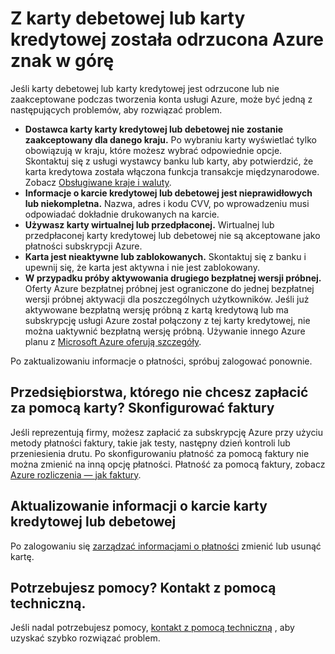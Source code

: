 <properties
    pageTitle="Karty kredytowej lub debetowej odrzucone znak w górę | Microsoft Azure"
    description="Dowiedz się, jak rozwiązać problemy podczas karty kredytowej lub debetowej została odrzucona podczas próby konta w usłudze Azure."
    services=""
    documentationCenter=""
    authors="JiangChen79"
    manager="mbaldwin"
    editor=""
    tags="billing,top-support-issue"
    keywords="odrzucone karty kredytowej, karty debetowej odrzucona, karta kredytowa zostało odrzucone, nie obsługują funkcji nakładania karty kredytowej"/>

<tags
    ms.service="billing"
    ms.workload="na"
    ms.tgt_pltfrm="ibiza"
    ms.devlang="na"
    ms.topic="article"
    ms.date="10/19/2016"
    ms.author="cjiang"/>

# <a name="your-debit-card-or-credit-card-is-declined-at-azure-sign-up"></a>Z karty debetowej lub karty kredytowej została odrzucona Azure znak w górę

Jeśli karty debetowej lub karty kredytowej jest odrzucone lub nie zaakceptowane podczas tworzenia konta usługi Azure, może być jedną z następujących problemów, aby rozwiązać problem.

- **Dostawca karty karty kredytowej lub debetowej nie zostanie zaakceptowany dla danego kraju.** Po wybraniu karty wyświetlać tylko obowiązują w kraju, które możesz wybrać odpowiednie opcje. Skontaktuj się z usługi wystawcy banku lub karty, aby potwierdzić, że karta kredytowa została włączona funkcja transakcje międzynarodowe. Zobacz [Obsługiwane kraje i waluty](billing-countries-and-currencies.md).
- **Informacje o karcie kredytowej lub debetowej jest nieprawidłowych lub niekompletna.** Nazwa, adres i kodu CVV, po wprowadzeniu musi odpowiadać dokładnie drukowanych na karcie.
- **Używasz karty wirtualnej lub przedpłaconej.** Wirtualnej lub przedpłaconej karty kredytowej lub debetowej nie są akceptowane jako płatności subskrypcji Azure.
- **Karta jest nieaktywne lub zablokowanych.** Skontaktuj się z banku i upewnij się, że karta jest aktywna i nie jest zablokowany.
- **W przypadku próby aktywowania drugiego bezpłatnej wersji próbnej.** Oferty Azure bezpłatnej próbnej jest ograniczone do jednej bezpłatnej wersji próbnej aktywacji dla poszczególnych użytkowników. Jeśli już aktywowane bezpłatną wersję próbną z kartą kredytową lub ma subskrypcję usługi Azure został połączony z tej karty kredytowej, nie można uaktywnić bezpłatną wersję próbną. Używanie innego Azure planu z [Microsoft Azure oferują szczegóły](https://azure.microsoft.com/support/legal/offer-details/). 
 
Po zaktualizowaniu informacje o płatności, spróbuj zalogować ponownie.

## <a name="business-that-doesnt-want-to-pay-by-card-set-up-invoicing"></a>Przedsiębiorstwa, którego nie chcesz zapłacić za pomocą karty? Skonfigurować faktury

Jeśli reprezentują firmy, możesz zapłacić za subskrypcję Azure przy użyciu metody płatności faktury, takie jak testy, następny dzień kontroli lub przeniesienia drutu. Po skonfigurowaniu płatność za pomocą faktury nie można zmienić na inną opcję płatności. Płatność za pomocą faktury, zobacz [Azure rozliczenia — jak faktury](https://azure.microsoft.com/pricing/invoicing/).

## <a name="update-your-credit-card-or-debit-card-information"></a>Aktualizowanie informacji o karcie karty kredytowej lub debetowej

Po zalogowaniu się [zarządzać informacjami o płatności](billing-how-to-change-credit-card.md) zmienić lub usunąć kartę. 

## <a name="need-help-contact-support"></a>Potrzebujesz pomocy? Kontakt z pomocą techniczną. 

Jeśli nadal potrzebujesz pomocy, [kontakt z pomocą techniczną](https://portal.azure.com/?#blade/Microsoft_Azure_Support/HelpAndSupportBlade) , aby uzyskać szybko rozwiązać problem. 
